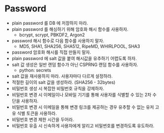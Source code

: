 # Password

- plain password 를 DB 에 저장하지 마라.
- plain password 를 해싱하기 위해 암호화 해시 함수를 사용하자.
  - bcrypt, scrypt, PBKDF2, Argon2
- password 해시 함수로 다음 함수를 사용하지 말자.
  - MD5, SHA1, SHA256, SHA512, RipeMD, WHIRLPOOL, SHA3
- password 암호화 해시를 직접 만들지 말자.
- plain password 에 salt 값을 붙여 해시값을 유추하기 어렵도록 하자.
- salt 값 생성은 일반 랜덤 함수가 아닌 CSPRNG 랜덤 함수를 사용하자.
  - python: secrets
- salt 값을 재사용하지 마라. 사용자마다 다르게 설정하라.
- 적절한 길이의 salt 값을 생성하라. (SHA256 - 32bytes) 
- 비밀번호 생성 시 복잡한 비밀번호 규칙을 강제하자.
- 비밀번호 변경 시 이메일이나 모바일 기기를 통해 사용자를 식별할 수 있는 2차 수단을 사용하자.
- 비밀번호 변경 시 이메일을 통해 변경 링크를 제공하는 경우 유추할 수 없는 유저 고유 식별 토큰을 사용하라.
- 비밀번호 변경 제한 시간을 두어라.
- 비밀번호 유출 시 신속하게 사용자에게 알리고 비밀번호를 변경하도록 유도하라.